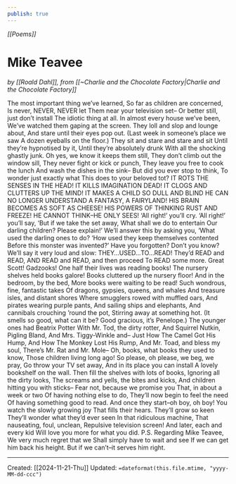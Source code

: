 ```yaml
---
publish: true
---
```


*[[Poems]]*
# Mike Teavee
*by [[Roald Dahl]], from [[~Charlie and the Chocolate Factory|Charlie and the Chocolate Factory]]*

The most important thing we’ve learned,
So far as children are concerned,
Is never, NEVER, NEVER let
Them near your television set–
Or better still, just don’t install
The idiotic thing at all.
In almost every house we’ve been,
We’ve watched them gaping at the screen.
They loll and slop and lounge about,
And stare until their eyes pop out.
(Last week in someone’s place we saw
A dozen eyeballs on the floor.)
They sit and stare and stare and sit
Until they’re hypnotised by it,
Until they’re absolutely drunk
With all the shocking ghastly junk.
Oh yes, we know it keeps them still,
They don’t climb out the window sill,
They never fight or kick or punch,
They leave you free to cook the lunch
And wash the dishes in the sink–
But did you ever stop to think,
To wonder just exactly what
This does to your beloved tot?
IT ROTS THE SENSES IN THE HEAD!
IT KILLS IMAGINATION DEAD!
IT CLOGS AND CLUTTERS UP THE MIND!
IT MAKES A CHILD SO DULL AND BLIND
HE CAN NO LONGER UNDERSTAND
A FANTASY, A FAIRYLAND!
HIS BRAIN BECOMES AS SOFT AS CHEESE!
HIS POWERS OF THINKING RUST AND FREEZE!
HE CANNOT THINK–HE ONLY SEES!
‘All right!’ you’ll cry. ‘All right!’ you’ll say,
‘But if we take the set away,
What shall we do to entertain
Our darling children? Please explain!’
We’ll answer this by asking you,
‘What used the darling ones to do?
‘How used they keep themselves contented
Before this monster was invented?’
Have you forgotten? Don’t you know?
We’ll say it very loud and slow:
THEY…USED…TO…READ! They’d READ and READ,
AND READ and READ, and then proceed
To READ some more. Great Scott! Gadzooks!
One half their lives was reading books!
The nursery shelves held books galore!
Books cluttered up the nursery floor!
And in the bedroom, by the bed,
More books were waiting to be read!
Such wondrous, fine, fantastic takes
Of dragons, gypsies, queens, and whales
And treasure isles, and distant shores
Where smugglers rowed with muffled oars,
And pirates wearing purple pants,
And sailing ships and elephants,
And cannibals crouching ’round the pot,
Stirring away at something hot.
(It smells so good, what can it be?
Good gracious, it’s Penelope.)
The younger ones had Beatrix Potter
With Mr. Tod, the dirty rotter,
And Squirrel Nutkin, Pigling Bland,
And Mrs. Tiggy-Winkle and–
Just How The Camel Got His Hump,
And How The Monkey Lost His Rump,
And Mr. Toad, and bless my soul,
There’s Mr. Rat and Mr. Mole–
Oh, books, what books they used to know,
Those children living long ago!
So please, oh please, we beg, we pray,
Go throw your TV set away,
And in its place you can install
A lovely bookshelf on the wall.
Then fill the shelves with lots of books,
Ignoring all the dirty looks,
The screams and yells, the bites and kicks,
And children hitting you with sticks–
Fear not, because we promise you
That, in about a week or two
Of having nothing else to do,
They’ll now begin to feel the need
Of having something good to read.
And once they start–oh boy, oh boy!
You watch the slowly growing joy
That fills their hears. They’ll grow so keen
They’ll wonder what they’d ever seen
In that ridiculous machine,
That nauseating, foul, unclean,
Repulsive television screen!
And later, each and every kid
Will love you more for what you did.
P.S. Regarding Mike Teavee,
We very much regret that we
Shall simply have to wait and see
If we can get him back his height.
But if we can’t–it serves him right.

---
Created: [[2024-11-21-Thu]]
Updated: `=dateformat(this.file.mtime, "yyyy-MM-dd-ccc")`
